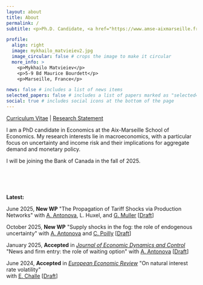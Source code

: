 ```yaml
---
layout: about
title: About
permalink: /
subtitle: <p>Ph.D. Candidate, <a href="https://www.amse-aixmarseille.fr/fr" target="_blank">Aix-Marseille School of Economics</a></p><p>mykhailo.matvieiev[at]univ-amu.fr </p>

profile:
  align: right
  image: mykhailo_matvieiev2.jpg
  image_circular: false # crops the image to make it circular
  more_info: >
    <p>Mykhailo Matvieiev</p>
    <p>5-9 Bd Maurice Bourdett</p>
    <p>Marseille, France</p>

news: false # includes a list of news items
selected_papers: false # includes a list of papers marked as "selected={true}"
social: true # includes social icons at the bottom of the page
---
```

<a href="https://mykhailo-matvieiev.github.io/assets/pdf/CV_Matvieiev.pdf" target="_blank">Curriculum Vitae</a> <span>&#124;</span> <a href="https://mykhailo-matvieiev.github.io/assets/pdf/Research_Statement.pdf" target="_blank">Research Statement</a> 

I am a PhD candidate in Economics at the Aix-Marseille School of Economics. My research interests lie in macroeconomics, with a particular focus on uncertainty and income risk and their implications for aggregate demand and monetary policy.

I will be joining the Bank of Canada in the fall of 2025.

<br/>
<br/>
<br/>

<b>Latest:</b>

June 2025, <b>New WP</b> "The Propagation of Tariff Shocks via Production Networks" with <a href="https://sites.google.com/view/anastasiia-antonova/" target="_blank"><u>A. Antonova</u></a>,  L. Huxel, and <a href="https://sites.google.com/site/muellergernot/" target="_blank"><u>G. Muller</u></a> [<a href="https://mykhailo-matvieiev.github.io/assets/pdf/Tariffs_2025_05.pdf" target="_blank">Draft</a>]

October 2025, <b>New WP</b> "Supply shocks in the fog: the role of endogenous uncertainty" with <a href="https://sites.google.com/view/anastasiia-antonova/" target="_blank"><u>A. Antonova</u></a> and <a href="https://sites.google.com/site/muellergernot/" target="_blank"><u>C. Poilly</u></a> [<a href="https://mykhailo-matvieiev.github.io/assets/pdf/Endogenous_Uncertainty.pdf" target="_blank">Draft</a>]

January 2025, <b>Accepted</b> in <i><u>Journal of Economic Dynamics and Control</u></i> "News and firm entry: the role of waiting option" with <a href="https://sites.google.com/view/anastasiia-antonova/" target="_blank"><u>A. Antonova</u></a> [<a href="https://mykhailo-matvieiev.github.io/assets/pdf/News_shocks.pdf" target="_blank">Draft</a>]
 
June 2024, <b>Accepted</b> in <i><u>European Economic Review</u></i> "On natural interest rate volatility" <br/> with <a href="https://sites.google.com/site/edouardchalle/" target="_blank"><u>E. Challe</u></a> [<a href="https://mykhailo-matvieiev.github.io/assets/pdf/Natural_interest_rate.pdf" target="_blank">Draft</a>]
